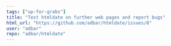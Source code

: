 ```yaml
---
tags: ["up-for-grabs"]
title: "Test htmldate on further web pages and report bugs"
html_url: "https://github.com/adbar/htmldate/issues/8"
user: "adbar"
repo: "adbar/htmldate"
---
```



